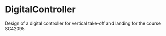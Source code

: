 # DigitalController
Design of a digital controller for vertical take-off and landing for the course SC42095
